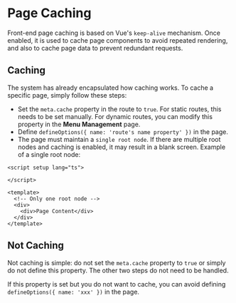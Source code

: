 # Page Caching

Front-end page caching is based on Vue's `keep-alive` mechanism. Once enabled, it is used to cache page components to avoid repeated rendering, and also to cache page data to prevent redundant requests.

## Caching

The system has already encapsulated how caching works. To cache a specific page, simply follow these steps:

- Set the `meta.cache` property in the route to `true`. For static routes, this needs to be set manually. For dynamic routes, you can modify this property in the **Menu Management** page.
- Define `defineOptions({ name: 'route's name property' })` in the page.
- The page must maintain a `single root node`. If there are multiple root nodes and caching is enabled, it may result in a blank screen. Example of a single root node:
```vue
<script setup lang="ts">
  
</script>

<template>
  <!-- Only one root node -->
  <div>
    <div>Page Content</div>
  </div>
</template>
```

## Not Caching

Not caching is simple: do not set the `meta.cache` property to `true` or simply do not define this property. The other two steps do not need to be handled.

If this property is set but you do not want to cache, you can avoid defining `defineOptions({ name: 'xxx' })` in the page.